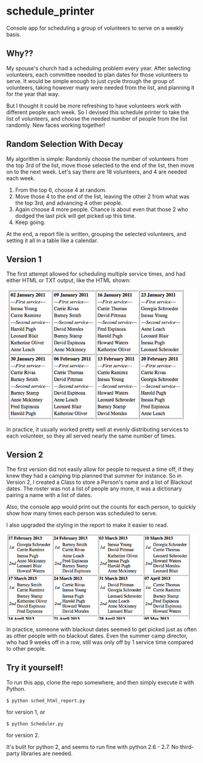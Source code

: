 # schedule_printer
Console app for scheduling a group of volunteers to serve on a weekly basis.

## Why??
My spouse's church had a scheduling problem every year.  After selecting volunteers, each committee needed 
to plan dates for those volunteers to serve.  It would be simple enough to just cycle through the group of 
volunteers, taking however many were needed from the list, and planning it for the year that way.  

But I thought it could be more refreshing to have volunteers work with different people each week.  So I 
devised this schedule printer to take the list of volunteers, and choose the needed number of people from
the list randomly.  New faces working together!

## Random Selection With Decay
My algorithm is simple:  Randomly choose the number of volunteers from the top 3rd of the list, move those selected
to the end of the list, then move on to the next week.
Let's say there are 18 volunteers, and 4 are needed each week.  
1.  From the top 6, choose 4 at random.
2.  Move those 4 to the end of the list, leaving the other 2 from what was the top 3rd, and advancing 4 other people.
3.  Again choose 4 more people.  Chance is about even that those 2 who dodged the last pick will get picked up this time.
4.  Keep going.

At the end, a report file is written, grouping the selected volunteers, and setting it all in a table like a calendar.

## Version 1
The first attempt allowed for scheduling multiple service times, and had either HTML or TXT output, like the HTML shown:

![Report Sample](https://raw.githubusercontent.com/tuhsteh/schedule_printer/version1/report_sample_v1.png "Version 1 report sample")

In practice, it usually worked pretty well at evenly distributing services to each volunteer, so they all served nearly the same number of times.

## Version 2
The first version did not easily allow for people to request a time off, if they knew they had a camping trip planned that summer for instance.  So in Version 2, I created a Class to store a Person's name and a list of Blackout dates.  The roster was not a list of people any more, it was a dictionary pairing a name with a list of dates.  

Also, the console app would print out the counts for each person, to quickly show how many times each person was scheduled to serve.  

I also upgraded the styling in the report to make it easier to read.  

![Report Sample](https://raw.githubusercontent.com/tuhsteh/schedule_printer/version2/report_sample_v2.png "Version 2 report sample")

In practice, someone with blackout dates seemed to get picked just as often as other people with no blackout dates.  Even the summer camp director, who had 9 weeks off in a row, still was only off by 1 service time compared to other people.  

## Try it yourself!
To run this app, clone the repo somewhere, and then simply execute it with Python.
```|bash
$ python sched_html_report.py
```
for version 1, or 
```|bash
$ python Scheduler.py 
```
for version 2.

It's built for python 2, and seems to run fine with python 2.6 - 2.7.  No third-party libraries are needed.  
